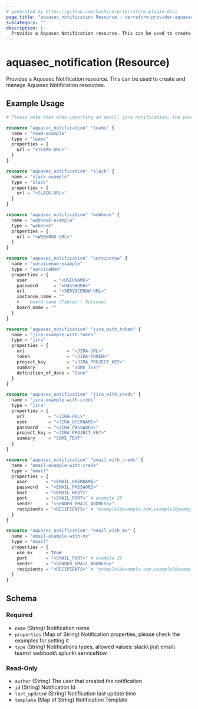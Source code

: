 ```yaml
---
# generated by https://github.com/hashicorp/terraform-plugin-docs
page_title: "aquasec_notification Resource - terraform-provider-aquasec"
subcategory: ""
description: |-
  Provides a Aquasec Notification resource. This can be used to create and manage Aquasec Notification resources.
---
```


# aquasec_notification (Resource)

Provides a Aquasec Notification resource. This can be used to create and manage Aquasec Notification resources.

## Example Usage

```terraform
# Please note that when importing an email\ jira notification, the password will not be imported. However, when running the apply command, the password will be updated and applied to the resource

resource "aquasec_notification" "teams" {
  name = "team-example"
  type = "teams"
  properties = {
    url = "<TEAMS-URL>"
  }
}

resource "aquasec_notification" "slack" {
  name = "slack-example"
  type = "slack"
  properties = {
    url = "<SLACK-URL>"
  }
}

resource "aquasec_notification" "webhook" {
  name = "webhook-example"
  type = "webhook"
  properties = {
    url = "<WEBHOOK-URL>"
  }
}

resource "aquasec_notification" "servicenow" {
  name = "servicenow-example"
  type = "serviceNow"
  properties = {
    user          = "<USERNAME>"
    password      = "<PASSWORD>"
    url           = "<SERVICENOW-URL>"
    instance_name = ""
    #    board name (Table) - Optional
    board_name = ""
  }
}

resource "aquasec_notification" "jira_with_token" {
  name = "jira-example-with-token"
  type = "jira"
  properties = {
    url                = "<JIRA-URL>"
    token              = "<JIRA-TOKEN>"
    project_key        = "<JIRA_PROJECT_KEY>"
    summary            = "SOME_TEXT"
    definition_of_done = "Done"
  }
}

resource "aquasec_notification" "jira_with_creds" {
  name = "jira-example-with-creds"
  type = "jira"
  properties = {
    url         = "<JIRA-URL>"
    user        = "<JIRA_USERNAME>"
    password    = "<JIRA_PASSWORD>"
    project_key = "<JIRA_PROJECT_KEY>"
    summary     = "SOME_TEXT"
  }
}

resource "aquasec_notification" "email_with_creds" {
  name = "email-example-with-creds"
  type = "email"
  properties = {
    user       = "<EMAIL_USERNAME>"
    password   = "<EMAIL_PASSWORD>"
    host       = "<EMAIL_HOST>"
    port       = "<EMAIL_PORT>" # example 25
    sender     = "<SENDER_EMAIL_ADDRESS>"
    recipients = "<RECIPIENTS>" # "example1@example.com,example2@example.com"
  }
}

resource "aquasec_notification" "email_with_mx" {
  name = "email-example-with-mx"
  type = "email"
  properties = {
    use_mx     = true
    port       = "<EMAIL_PORT>" # example 25
    sender     = "<SENDER_EMAIL_ADDRESS>"
    recipients = "<RECIPIENTS>" # "example1@example.com,example2@example.com"
  }
}
```

<!-- schema generated by tfplugindocs -->
## Schema

### Required

- `name` (String) Notification name
- `properties` (Map of String) Notification properties, please check the examples for setting it
- `type` (String) Notifications types, allowed values: slack\ jira\ email\ teams\ webhook\ splunk\ serviceNow

### Read-Only

- `author` (String) The user that created the notification
- `id` (String) Notification Id
- `last_updated` (String) Notification last update time
- `template` (Map of String) Notification Template


